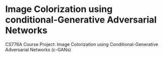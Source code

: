 # Image Colorization using conditional-Generative Adversarial Networks
 CS776A Course Project: Image Colorization using Conditional-Generative Adversarial Networks (c-GANs)
